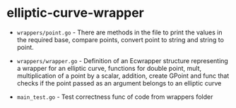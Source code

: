# elliptic-curve-wrapper

- `wrappers/point.go` - There are methods in the file to print the values in the required base, compare points, convert point to string and string to point.
- `wrappers/wrapper.go` - Definition of an Ecwrapper structure representing a wrapper for an elliptic curve, functions for double point, mult, multiplication of a point by a scalar, addition, create GPoint and func that checks if the point passed as an argument belongs to an elliptic curve

- `main_test.go` - Test correctness func of code from wrappers folder


